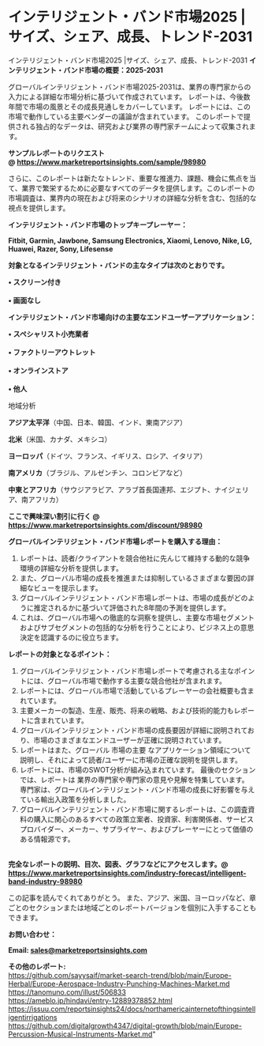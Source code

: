 # インテリジェント・バンド市場2025 |サイズ、シェア、成長、トレンド-2031
インテリジェント・バンド市場2025 |サイズ、シェア、成長、トレンド-2031
<strong><b>インテリジェント・バンド市場の概要：2025-2031</b></strong>

グローバルインテリジェント・バンド市場2025-2031は、業界の専門家からの入力による詳細な市場分析に基づいて作成されています。 レポートは、今後数年間で市場の風景とその成長見通しをカバーしています。 レポートには、この市場で動作している主要ベンダーの議論が含まれています。 このレポートで提供される独占的なデータは、研究および業界の専門家チームによって収集されます。

<strong>サンプルレポートのリクエスト @ <a href=https://www.marketreportsinsights.com/sample/98980>https://www.marketreportsinsights.com/sample/98980</a></strong>

さらに、このレポートは新たなトレンド、重要な推進力、課題、機会に焦点を当て、業界で繁栄するために必要なすべてのデータを提供します。このレポートの市場調査は、業界内の現在および将来のシナリオの詳細な分析を含む、包括的な視点を提供します。

<strong>インテリジェント・バンド市場のトップキープレーヤー：</strong>

<strong>Fitbit, Garmin, Jawbone, Samsung Electronics, Xiaomi, Lenovo, Nike, LG, Huawei, Razer, Sony, Lifesense</strong>

<strong><b>対象となるインテリジェント・バンドの主なタイプは次のとおりです。</b></strong>

<strong>• スクリーン付き<br><br>• 画面なし</strong>

<strong><b>インテリジェント・バンド市場向けの主要なエンドユーザーアプリケーション：</b></strong>

<strong>• スペシャリスト小売業者<br><br>• ファクトリーアウトレット<br><br>• オンラインストア<br><br>• 他人</strong>

 地域分析

<strong><b>アジア太平洋</b></strong>（中国、日本、韓国、インド、東南アジア）

<strong><b>北米</b></strong>（米国、カナダ、メキシコ）

<strong><b>ヨーロッパ</b></strong>（ドイツ、フランス、イギリス、ロシア、イタリア）

<strong><b>南アメリカ</b></strong>（ブラジル、アルゼンチン、コロンビアなど）

<strong><b>中東とアフリカ</b></strong>（サウジアラビア、アラブ首長国連邦、エジプト、ナイジェリア、南アフリカ）

<strong>ここで興味深い割引に行く @ <a href=https://www.marketreportsinsights.com/discount/98980>https://www.marketreportsinsights.com/discount/98980</a></strong>

<strong><b>グローバルインテリジェント・バンド市場レポートを購入する理由：</b></strong>
<ol>
  <li>レポートは、読者/クライアントを競合他社に先んじて維持する動的な競争環境の詳細な分析を提供します。</li>
  <li>また、グローバル市場の成長を推進または抑制しているさまざまな要因の詳細なビューを提示します。</li>
  <li>グローバルインテリジェント・バンド市場レポートは、市場の成長がどのように推定されるかに基づいて評価された8年間の予測を提供します。</li>
  <li>これは、グローバル市場への徹底的な洞察を提供し、主要な市場セグメントおよびサブセグメントの包括的な分析を行うことにより、ビジネス上の意思決定を認識するのに役立ちます。</li>
</ol>
<strong><b>レポートの対象となるポイント：</b></strong>
<ol>
  <li>グローバルインテリジェント・バンド市場レポートで考慮される主なポイントには、グローバル市場で動作する主要な競合他社が含まれます。</li>
  <li>レポートには、グローバル市場で活動しているプレーヤーの会社概要も含まれています。</li>
  <li>主要メーカーの製造、生産、販売、将来の戦略、および技術的能力もレポートに含まれています。</li>
  <li>グローバルインテリジェント・バンド市場の成長要因が詳細に説明されており、市場のさまざまなエンドユーザーが正確に説明されています。</li>
  <li>レポートはまた、グローバル 市場の主要 なアプリケーション領域について説明し、それによって読者/ユーザーに市場の正確な説明を提供します。</li>
  <li>レポートには、市場のSWOT分析が組み込まれています。 最後のセクションでは、レポートは 業界の専門家や専門家の意見や見解を特集しています。 専門家は、グローバルインテリジェント・バンド市場の成長に好影響を与えている輸出入政策を分析しました。</li>
  <li>グローバルインテリジェント・バンド市場に関するレポートは、この調査資料の購入に関心のあるすべての政策立案者、投資家、利害関係者、サービスプロバイダー、メーカー、サプライヤー、およびプレーヤーにとって価値のある情報源です。</li>
</ol><br>
<strong>完全なレポートの説明、目次、図表、グラフなどにアクセスします。@ <a href=https://www.marketreportsinsights.com/industry-forecast/intelligent-band-industry-98980>https://www.marketreportsinsights.com/industry-forecast/intelligent-band-industry-98980</a></strong>

この記事を読んでくれてありがとう。 また、アジア、米国、ヨーロッパなど、章ごとのセクションまたは地域ごとのレポートバージョンを個別に入手することもできます。

<strong><b>お問い合わせ：</b></strong>

<strong>Email: </strong><a href=mailto:sales@marketreportsinsights.com><strong>sales@marketreportsinsights.com</strong></a>

<strong>その他のレポート:</strong>
<br>
<a href=https://github.com/sayysaif/market-search-trend/blob/main/Europe-Herbal/Europe-Aerospace-Industry-Punching-Machines-Market.md>https://github.com/sayysaif/market-search-trend/blob/main/Europe-Herbal/Europe-Aerospace-Industry-Punching-Machines-Market.md</a>
<br>
<a href=https://tanomuno.com/illust/506833>https://tanomuno.com/illust/506833</a>
<br>
<a href=https://ameblo.jp/hindavi/entry-12889378852.html>https://ameblo.jp/hindavi/entry-12889378852.html</a>
<br>
<a href=https://issuu.com/reportsinsights24/docs/northamericainternetofthingsintelligentirrigations>https://issuu.com/reportsinsights24/docs/northamericainternetofthingsintelligentirrigations</a>
<br>
<a href=https://github.com/digitalgrowth4347/digital-growth/blob/main/Europe-Percussion-Musical-Instruments-Market.md>https://github.com/digitalgrowth4347/digital-growth/blob/main/Europe-Percussion-Musical-Instruments-Market.md</a>"
